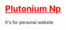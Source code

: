 # <a style="color: red" href="https://plutoniumnp.netlify.app" >Plutonium Np</a>

It's for personal website 
